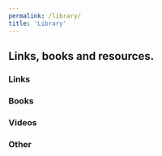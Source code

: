 ```yaml
---
permalink: /library/
title: 'Library'
---
```


## Links, books and resources. 

### Links

### Books

### Videos 

### Other
